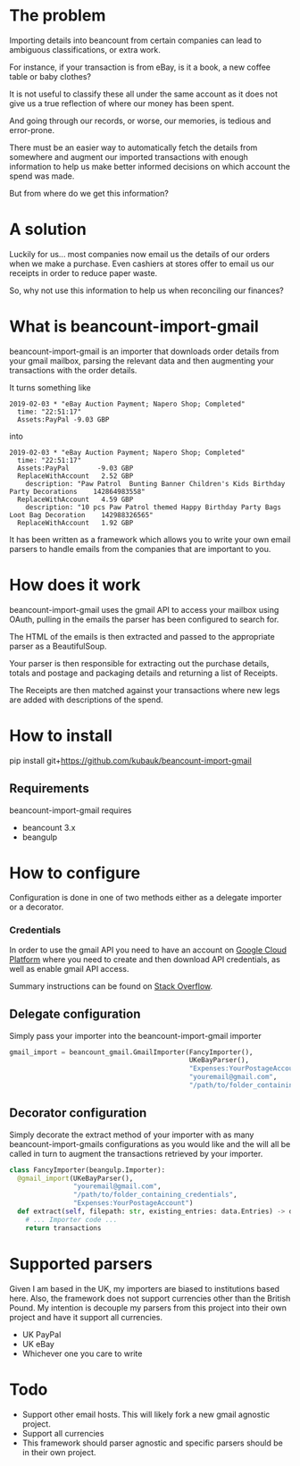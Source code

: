 # The problem
Importing details into beancount from certain companies can lead to ambiguous classifications, or extra work. 

For instance, if your transaction is from eBay, is it a book, a new coffee table or baby clothes?

It is not useful to classify these all under the same account as it does not give us a true reflection of where our 
money has been spent.

And going through our records, or worse, our memories, is tedious and error-prone.

There must be an easier way to automatically fetch the details from somewhere and augment our imported transactions with
enough information to help us make better informed decisions on which account the spend was made. 

But from where do we get this information?

# A solution
Luckily for us... most companies now email us the details of our orders when we make a purchase. Even cashiers at stores
offer to email us our receipts in order to reduce paper waste. 

So, why not use this information to help us when reconciling our finances?

# What is beancount-import-gmail
beancount-import-gmail is an importer that downloads order details from your gmail mailbox, parsing the relevant data 
and then augmenting your transactions with the order details.

It turns something like

~~~beancount
2019-02-03 * "eBay Auction Payment; Napero Shop; Completed"
  time: "22:51:17"
  Assets:PayPal -9.03 GBP
~~~

into 

~~~beancount
2019-02-03 * "eBay Auction Payment; Napero Shop; Completed"
  time: "22:51:17"
  Assets:PayPal       -9.03 GBP
  ReplaceWithAccount   2.52 GBP
    description: "Paw Patrol  Bunting Banner Children's Kids Birthday Party Decorations    142864983558"
  ReplaceWithAccount   4.59 GBP
    description: "10 pcs Paw Patrol themed Happy Birthday Party Bags Loot Bag Decoration    142988326565"
  ReplaceWithAccount   1.92 GBP
~~~

It has been written as a framework which allows you to write your own email parsers to handle emails from the companies 
that are important to you.

# How does it work
beancount-import-gmail uses the gmail API to access your mailbox using OAuth, pulling in the emails the parser has been
configured to search for.

The HTML of the emails is then extracted and passed to the appropriate parser as a BeautifulSoup. 

Your parser is then responsible for extracting out the purchase details, totals and postage and packaging details and 
returning a list of Receipts. 

The Receipts are then matched against your transactions where new legs are added with descriptions of the spend.


# How to install
pip install git+https://github.com/kubauk/beancount-import-gmail

## Requirements
beancount-import-gmail requires 
- beancount 3.x
- beangulp

# How to configure
Configuration is done in one of two methods either as a delegate importer or a decorator.

### Credentials
In order to use the gmail API you need to have an account on [Google Cloud Platform](https://console.cloud.google.com/)
where you need to create and then download API credentials, as well as enable gmail API access.

Summary instructions can be found on [Stack Overflow](https://stackoverflow.com/questions/58026765/how-to-download-credentials-json-in-gmail-api-enable-java).

## Delegate configuration
Simply pass your importer into the beancount-import-gmail importer

```python
gmail_import = beancount_gmail.GmailImporter(FancyImporter(), 
                                             UKeBayParser(), 
                                             "Expenses:YourPostageAccount",
                                             "youremail@gmail.com",
                                             "/path/to/folder_containing_credentials")
```

## Decorator configuration
Simply decorate the extract method of your importer with as many beancount-import-gmails configurations as you would 
like and the will all be called in turn to augment the transactions retrieved by your importer.

```python
class FancyImporter(beangulp.Importer):
  @gmail_import(UKeBayParser(), 
                "youremail@gmail.com", 
                "/path/to/folder_containing_credentials", 
                "Expenses:YourPostageAccount")
  def extract(self, filepath: str, existing_entries: data.Entries) -> data.Entries:
    # ... Importer code ...
    return transactions
```

# Supported parsers
Given I am based in the UK, my importers are biased to institutions based here. Also, the framework does not support 
currencies other than the British Pound. My intention is decouple my parsers from this project into their own project 
and have it support all currencies.
- UK PayPal 
- UK eBay
- Whichever one you care to write

# Todo
- Support other email hosts. This will likely fork a new gmail agnostic project.
- Support all currencies
- This framework should parser agnostic and specific parsers should be in their own project.


